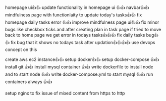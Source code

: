 homepage ui👍👍
update functionality in homepage ui 👍👍
navbar👍👍
mindfulness page with functionlaity to update today's tasks👍👍
fix homepage daily tasks error 👍👍
improve mindfulness page ui👍👍
fix minor bugs like checkbox ticks and after creating plan in task page if tried to move back to home page we get error in todays tasks👍👍👍
fix daily tasks bug👍👍
fix bug that it shows no todays task after updation👍👍👍👍
use devops concept on this

create aws ec2 instance👍👍
setup docker👍👍
setup docker-compose 👍👍
install git 👍👍
install mysql container 👍👍
write dockerfile to install node and to start node 👍👍
write docker-compose.yml to start mysql 👍👍
run containers always 👍👍

setup nginx to fix issue of mixed content from https to http
